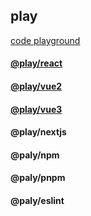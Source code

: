 ## play
[code playground](https://kkkkh.github.io/play/index.html)

#### [@play/react](https://kkkkh.github.io/play/react/index.html)
#### [@play/vue2](https://kkkkh.github.io/play/vue2/index.html)
#### [@play/vue3](https://kkkkh.github.io/play/vue3/index.html)
#### @play/nextjs

#### @paly/npm
#### @paly/pnpm
#### @paly/eslint
